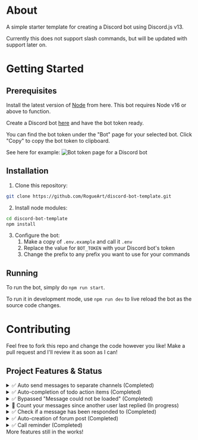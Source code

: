 # About

A simple starter template for creating a Discord bot using Discord.js v13.

Currently this does not support slash commands, but will be updated with support later on.

# Getting Started

## Prerequisites

Install the latest version of [Node](https://nodejs.org/en/download/) from here. 
This bot requires Node v16 or above to function.

Create a Discord bot [here](https://discord.com/developers) and have the bot token ready.

You can find the bot token under the "Bot" page for your selected bot. Click "Copy" to copy the bot token to clipboard.

See here for example:
![Bot token page for a Discord bot](https://github.com/ThePhysic/Discord-Butler/assets/57155067/24af185b-5e7d-46dc-aa84-a6af3f3f7770)

## Installation

1. Clone this repository:
```bash
git clone https://github.com/RogueArt/discord-bot-template.git
```

2. Install node modules:
```bash
cd discord-bot-template
npm install
```

3. Configure the bot:
   1. Make a copy of `.env.example` and call it `.env`
   2. Replace the value for `BOT_TOKEN` with your Discord bot's token
   3. Change the prefix to any prefix you want to use for your commands

## Running

To run the bot, simply do `npm run start`.

To run it in development mode, use `npm run dev` to live reload the bot as the source code changes.

# Contributing

Feel free to fork this repo and change the code however you like! Make a pull request and I'll review it as soon as I can!

## Project Features & Status

<details>
  <summary>✅ Auto send messages to separate channels (Completed)</summary>

  - Reacting to a message with a certain emoji will send that message to your desired channel.
  - Has slash command implementation as well for a more seamless manual way of doing it.
</details>

<details>
  <summary>✅ Auto-completion of todo action items (Completed)</summary>

  - Messages marked with the keyword "TODO" are sent to a #todo channel.
  - When the author of the original message and the person who initially marked the message to be sent over both react to this new message with checkmarks, the message will be deleted, and thus complete.
</details>

<details>
  <summary>✅ Bypassed "Message could not be loaded" (Completed)</summary>

  - Messages replied to that are more than a week old are sent a message from Discord Butler with a link and added context from original message.
  - Context is a copy of the original message, or if too large, is capped at around 500 characters.
</details>

<details>
  <summary>🚧  Count your messages since another user last replied (In progress)</summary>

  - Enter /message count and user ID to find out how many messages you've sent them since they last replied.
  - Currently limited to last 100 messages sent in chat.
</details>

<details>
  <summary>✅ Check if a message has been responded to (Completed)</summary>

  - Enter /checkreply and message ID to find out if a message has been replied to.
  - Discord Butler will provide message links if appropriate.
</details>

<details>
  <summary>✅ Auto-creation of forum post (Completed)</summary>

  - Messages involving keywords "Talking point" or "TP" will be prompted to enter a title within one minute for the forum post.
  - Discord Butler will create a forum post with your content, link the original message, and then send a message linking the forum post in the chat.
</details>

<details>
  <summary>✅ Call reminder (Completed)</summary>

  - If you're in a call for longer than 5 minutes, Discord Butler will send you a reminder to take some notes.
  - This message is easily customizable to anyway you see fit.
</details>

<summary>More features still in the works!</summary>

<!-- Continue adding other sections as needed, following the same format -->

